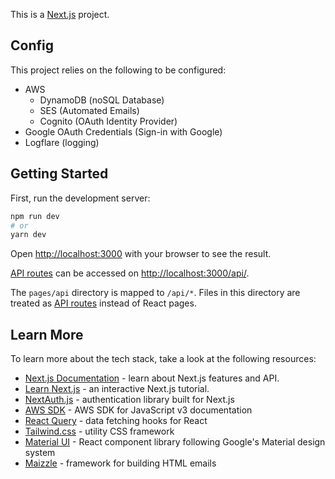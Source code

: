 This is a [Next.js](https://nextjs.org/) project.

## Config

This project relies on the following to be configured:
- AWS
    - DynamoDB (noSQL Database)
    - SES (Automated Emails)
    - Cognito (OAuth Identity Provider)
- Google OAuth Credentials (Sign-in with Google)
- Logflare (logging)

## Getting Started

First, run the development server:

```bash
npm run dev
# or
yarn dev
```

Open [http://localhost:3000](http://localhost:3000) with your browser to see the result.

[API routes](https://nextjs.org/docs/api-routes/introduction) can be accessed on [http://localhost:3000/api/](http://localhost:3000/api/).

The `pages/api` directory is mapped to `/api/*`. Files in this directory are treated as [API routes](https://nextjs.org/docs/api-routes/introduction) instead of React pages.

## Learn More

To learn more about the tech stack, take a look at the following resources:

- [Next.js Documentation](https://nextjs.org/docs) - learn about Next.js features and API.
- [Learn Next.js](https://nextjs.org/learn) - an interactive Next.js tutorial.
- [NextAuth.js](https://next-auth.js.org/) - authentication library built for Next.js
- [AWS SDK](https://docs.aws.amazon.com/AWSJavaScriptSDK/v3/latest/index.html) - AWS SDK for JavaScript v3 documentation
- [React Query](https://react-query-v3.tanstack.com/) - data fetching hooks for React
- [Tailwind.css](https://tailwindcss.com/) - utility CSS framework
- [Material UI](https://mui.com/) - React component library following Google's Material design system
- [Maizzle](https://maizzle.com/) - framework for building HTML emails